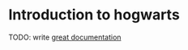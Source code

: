 # Introduction to hogwarts

TODO: write [great documentation](http://jacobian.org/writing/what-to-write/)
